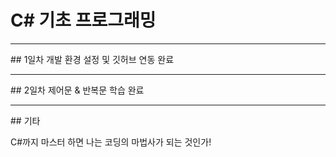 # C# 기초 프로그래밍

<hr/>
## 1일차
개발 환경 설정 및 깃허브 연동 완료<br/>

<hr/>
## 2일차
제어문 & 반복문 학습 완료

<hr/>
 ## 기타

 C#까지 마스터 하면 나는 코딩의 마법사가 되는 것인가!
